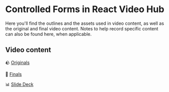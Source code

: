 <h1>
  <span class="headline">Controlled Forms in React</span>
  <span class="subhead">Video Hub</span>
</h1>

Here you'll find the outlines and the assets used in video content, as well as the original and final video content. Notes to help record specific content can also be found here, when applicable.

## Video content

🪨 [Originals](https://drive.google.com/drive/u/0/folders/1JeFV4dbZLNZKbQ-F2tnIAq3cnjZRGFSL)

💎 [Finals](https://generalassembly.wistia.com/folders/8nsa0pby34)

📊 [Slide Deck](https://docs.google.com/presentation/d/1Bq-6sXmCmt7qWd5kQqzeso9OULkvZ4_JTjzv6kfq5Vs/edit)
